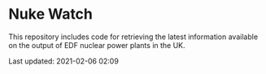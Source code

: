 # Nuke Watch

This repository includes code for retrieving the latest information available on the output of EDF nuclear power plants in the UK.

Last updated: 2021-02-06 02:09